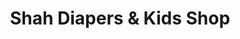 ---
title: "Shah Diapers & Kids Shop"
url: /karachi/shah-diapers-und-kids-shop/
shop: Babysachen
---